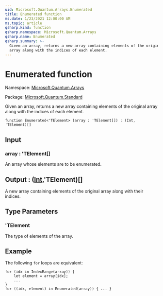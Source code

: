 ```yaml
---
uid: Microsoft.Quantum.Arrays.Enumerated
title: Enumerated function
ms.date: 1/23/2021 12:00:00 AM
ms.topic: article
qsharp.kind: function
qsharp.namespace: Microsoft.Quantum.Arrays
qsharp.name: Enumerated
qsharp.summary: >-
  Given an array, returns a new array containing elements of the original
  array along with the indices of each element.
---
```


# Enumerated function

Namespace: [Microsoft.Quantum.Arrays](xref:Microsoft.Quantum.Arrays)

Package: [Microsoft.Quantum.Standard](https://nuget.org/packages/Microsoft.Quantum.Standard)


Given an array, returns a new array containing elements of the original
array along with the indices of each element.

```qsharp
function Enumerated<'TElement> (array : 'TElement[]) : (Int, 'TElement)[]
```


## Input

### array : 'TElement[]

An array whose elements are to be enumerated.



## Output : ([Int](xref:microsoft.quantum.lang-ref.int),'TElement)[]

A new array containing elements of the original array along with their
indices.

## Type Parameters

### 'TElement

The type of elements of the array.

## Example

The following `for` loops are equivalent:

```qsharp
for (idx in IndexRange(array)) {
    let element = array[idx];
    ...
}
for ((idx, element) in Enumerated(array)) { ... }
```